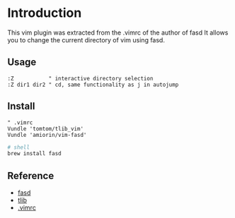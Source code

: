 # Introduction
This vim plugin was extracted from the .vimrc of the author of fasd
It allows you to change the current directory of vim using fasd.

## Usage
```vim
:Z           " interactive directory selection
:Z dir1 dir2 " cd, same functionality as j in autojump
```

## Install
```vim
" .vimrc
Vundle 'tomtom/tlib_vim'
Vundle 'amiorin/vim-fasd'
```

```sh
# shell
brew install fasd
```

## Reference
* [fasd](https://github.com/clvv/fasd)
* [tlib](http://www.vim.org/scripts/script.php?script_id=1863)
* [.vimrc](https://github.com/clvv/dotfiles/blob/master/.vimrc)
